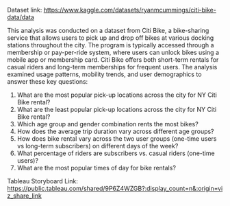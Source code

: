 Dataset link: https://www.kaggle.com/datasets/ryanmcummings/citi-bike-data/data

This analysis was conducted on a dataset from Citi Bike, a bike-sharing service that allows users to pick up and drop off bikes at various docking stations throughout the city. The program is typically accessed through a membership or pay-per-ride system, where users can unlock bikes using a mobile app or membership card. Citi Bike offers both short-term rentals for casual riders and long-term memberships for frequent users. 
The analysis examined usage patterns, mobility trends, and user demographics to answer these key questions:
1. What are the most popular pick-up locations across the city for NY Citi Bike rental? 
2. What are the least popular pick-up locations across the city for NY Citi Bike rental? 
3. Which age group and gender combination rents the most bikes?
4. How does the average trip duration vary across different age groups? 
5. How does bike rental vary across the two user groups (one-time users vs long-term subscribers) on different days of the week? 
6. What percentage of riders are subscribers vs. casual riders (one-time users)? 
7. What are the most popular times of day for bike rentals?

Tableau Storyboard Link: https://public.tableau.com/shared/9P6Z4WZGB?:display_count=n&:origin=viz_share_link
